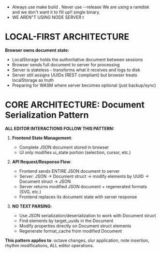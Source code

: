 - Always use make build . Never use --release  We are using a ramdisk and we don't want it to fill up!! single binary.
- WE AREN"T USING NODE SERVER t

# LOCAL-FIRST ARCHITECTURE

**Browser owns document state:**
- LocalStorage holds the authoritative document between sessions
- Browser sends full document to server for processing
- Server is stateless - transforms what it receives and logs to disk
- Server still assigns UUIDs (REST compliant) but browser treats localStorage as truth
- Preparing for WASM where server becomes optional (just backup/sync)

# CORE ARCHITECTURE: Document Serialization Pattern

**ALL EDITOR INTERACTIONS FOLLOW THIS PATTERN:**

1. **Frontend State Management**:
   - Complete JSON document stored in browser
   - UI only modifies ui_state portion (selection, cursor, etc.)

2. **API Request/Response Flow**:
   - Frontend sends ENTIRE JSON document to server
   - Server: JSON → Document struct → modify elements by UUID → Document struct → JSON
   - Server returns modified JSON document + regenerated formats (SVG, etc.)
   - Frontend replaces its document state with server response

3. **NO TEXT PARSING**:
   - Use JSON serialization/deserialization to work with Document struct
   - Find elements by target_uuids in the Document
   - Modify properties directly on Document struct elements
   - Regenerate format_cache from modified Document

**This pattern applies to**: octave changes, slur application, note insertion, rhythm modifications, ALL editor operations.